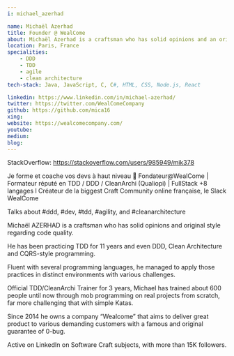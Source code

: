 ```yaml
---
i: michael_azerhad

name: Michaël Azerhad
title: Founder @ WealCome
about: Michaël Azerhad is a craftsman who has solid opinions and an original style regarding code quality.
location: Paris, France
specialities:
    - DDD
    - TDD
    - agile
    - clean architecture
tech-stack: Java, JavaScript, C, C#, HTML, CSS, Node.js, React

linkedin: https://www.linkedin.com/in/michael-azerhad/
twitter: https://twitter.com/WealComeCompany
github: https://github.com/mica16
xing: 
website: https://wealcomecompany.com/
youtube: 
medium: 
blog: 
---
```

StackOverflow: https://stackoverflow.com/users/985949/mik378


Je forme et coache vos devs à haut niveau 💯 Fondateur@WealCome | Formateur réputé en TDD / DDD / CleanArchi (Qualiopi) | FullStack +8 langages l Créateur de la biggest Craft Community online française, le Slack WealCome

Talks about #ddd, #dev, #tdd, #agility, and #cleanarchitecture



Michaël AZERHAD is a craftsman who has solid opinions and original style regarding code quality.

He has been practicing TDD for 11 years and even DDD, Clean Architecture and CQRS-style programming.

Fluent with several programming languages, he managed to apply those practices in distinct environments with various challenges.

Official TDD/CleanArchi Trainer for 3 years, Michael has trained about 600 people until now through mob programming on real projects from scratch, far more challenging that with simple Katas.

Since 2014 he owns a company “Wealcome” that aims to deliver great product to various demanding customers with a famous and original guarantee of 0-bug.

Active on LinkedIn on Software Craft subjects, with more than 15K followers.